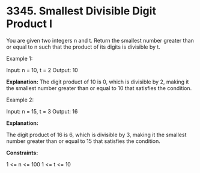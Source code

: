 # 3345. Smallest Divisible Digit Product I

You are given two integers n and t. Return the smallest number greater than or equal to n such that the product of its digits is divisible by t.

Example 1:

Input: n = 10, t = 2
Output: 10

**Explanation:**
The digit product of 10 is 0, which is divisible by 2, making it the smallest number greater than or equal to 10 that satisfies the condition.

Example 2:

Input: n = 15, t = 3
Output: 16

**Explanation:**

The digit product of 16 is 6, which is divisible by 3, making it the smallest number greater than or equal to 15 that satisfies the condition.

**Constraints:**

1 <= n <= 100
1 <= t <= 10
